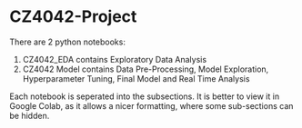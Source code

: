 # CZ4042-Project

There are 2 python notebooks:

1. CZ4042_EDA contains Exploratory Data Analysis
2. CZ4042 Model contains Data Pre-Processing, Model Exploration, Hyperparameter Tuning, Final Model and Real Time Analysis

Each notebook is seperated into the subsections. It is better to view it in Google Colab, as it allows a nicer formatting, where some sub-sections can be hidden. 
